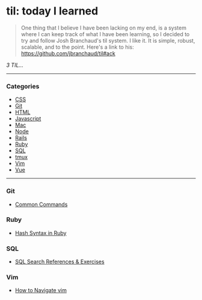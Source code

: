 # til: today I learned

> One thing that I believe I have been lacking on my end, is a system where I can keep track of what I have been learning, so I decided to try and follow Josh Branchaud's til system. I like it. It is simple, robust, scalable, and to the point.
> Here's a link to his: https://github.com/jbranchaud/til#ack

_3 TIL..._

---

### Categories

- [CSS](#css)
- [Git](#git)
- [HTML](#html)
- [Javascript](#javascript)
- [Mac](#mac)
- [Node](#node)
- [Rails](#rails)
- [Ruby](#ruby)
- [SQL](#sql)
- [tmux](#tmux)
- [Vim](#vim)
- [Vue](#vue)

---

### Git

- [Common Commands](git/common-commands.md)

### Ruby

- [Hash Syntax in Ruby](ruby/how-to-create-hashes-from-arrays.md)

### SQL

- [SQL Search References & Exercises](sql/search-reference-exercises.md)

### Vim

- [How to Navigate vim](vim/how-to-navigate-vim.md)

